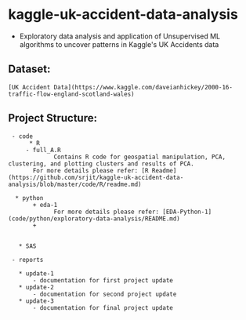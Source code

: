 # kaggle-uk-accident-data-analysis


* Exploratory data analysis and application of Unsupervised ML algorithms to uncover patterns in Kaggle's UK Accidents data
  	      
## Dataset:
	[UK Accident Data](https://www.kaggle.com/daveianhickey/2000-16-traffic-flow-england-scotland-wales)

## Project Structure:
     - code  
      	  * R  
	     - full_A.R  
			     Contains R code for geospatial manipulation, PCA, clustering, and plotting clusters and results of PCA.  
	       For more details please refer: [R Readme](https://github.com/srjit/kaggle-uk-accident-data-analysis/blob/master/code/R/readme.md)  

	  * python  
		   + eda-1
			     For more details please refer: [EDA-Python-1](code/python/exploratory-data-analysis/README.md)
		   +


	   * SAS  

     - reports
       	 
	   * update-1  
	       - documentation for first project update   
	   * update-2  
	       - documentation for second project update  
	   * update-3  
	       - documentation for final project update  

